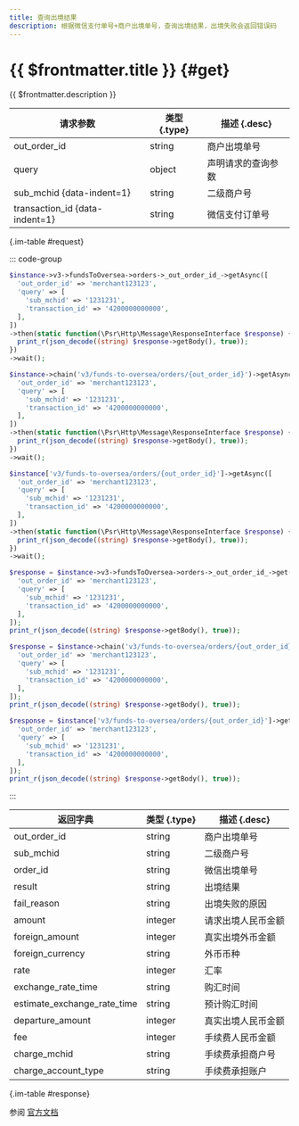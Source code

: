```yaml
---
title: 查询出境结果
description: 根据微信支付单号+商户出境单号，查询出境结果，出境失败会返回错误码
---
```


# {{ $frontmatter.title }} {#get}

{{ $frontmatter.description }}

| 请求参数 | 类型 {.type} | 描述 {.desc}
| --- | --- | ---
| out_order_id | string | 商户出境单号
| query | object | 声明请求的查询参数
| sub_mchid {data-indent=1} | string | 二级商户号
| transaction_id {data-indent=1} | string | 微信支付订单号

{.im-table #request}

::: code-group

```php [异步纯链式]
$instance->v3->fundsToOversea->orders->_out_order_id_->getAsync([
  'out_order_id' => 'merchant123123',
  'query' => [
    'sub_mchid' => '1231231',
    'transaction_id' => '4200000000000',
  ],
])
->then(static function(\Psr\Http\Message\ResponseInterface $response) {
  print_r(json_decode((string) $response->getBody(), true));
})
->wait();
```

```php [异步声明式]
$instance->chain('v3/funds-to-oversea/orders/{out_order_id}')->getAsync([
  'out_order_id' => 'merchant123123',
  'query' => [
    'sub_mchid' => '1231231',
    'transaction_id' => '4200000000000',
  ],
])
->then(static function(\Psr\Http\Message\ResponseInterface $response) {
  print_r(json_decode((string) $response->getBody(), true));
})
->wait();
```

```php [异步属性式]
$instance['v3/funds-to-oversea/orders/{out_order_id}']->getAsync([
  'out_order_id' => 'merchant123123',
  'query' => [
    'sub_mchid' => '1231231',
    'transaction_id' => '4200000000000',
  ],
])
->then(static function(\Psr\Http\Message\ResponseInterface $response) {
  print_r(json_decode((string) $response->getBody(), true));
})
->wait();
```

```php [同步纯链式]
$response = $instance->v3->fundsToOversea->orders->_out_order_id_->get([
  'out_order_id' => 'merchant123123',
  'query' => [
    'sub_mchid' => '1231231',
    'transaction_id' => '4200000000000',
  ],
]);
print_r(json_decode((string) $response->getBody(), true));
```

```php [同步声明式]
$response = $instance->chain('v3/funds-to-oversea/orders/{out_order_id}')->get([
  'out_order_id' => 'merchant123123',
  'query' => [
    'sub_mchid' => '1231231',
    'transaction_id' => '4200000000000',
  ],
]);
print_r(json_decode((string) $response->getBody(), true));
```

```php [同步属性式]
$response = $instance['v3/funds-to-oversea/orders/{out_order_id}']->get([
  'out_order_id' => 'merchant123123',
  'query' => [
    'sub_mchid' => '1231231',
    'transaction_id' => '4200000000000',
  ],
]);
print_r(json_decode((string) $response->getBody(), true));
```

:::

| 返回字典 | 类型 {.type} | 描述 {.desc}
| --- | --- | ---
| out_order_id | string | 商户出境单号
| sub_mchid | string | 二级商户号
| order_id | string | 微信出境单号
| result | string | 出境结果
| fail_reason | string | 出境失败的原因
| amount | integer | 请求出境人民币金额
| foreign_amount | integer | 真实出境外币金额
| foreign_currency | string | 外币币种
| rate | integer | 汇率
| exchange_rate_time | string | 购汇时间
| estimate_exchange_rate_time | string | 预计购汇时间
| departure_amount | integer | 真实出境人民币金额
| fee | integer | 手续费人民币金额
| charge_mchid | string | 手续费承担商户号
| charge_account_type | string | 手续费承担账户

{.im-table #response}

参阅 [官方文档](https://pay.weixin.qq.com/wiki/doc/apiv3_partner/apis/chapter7_10_3.shtml)
